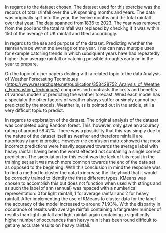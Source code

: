 In regards to the dataset chosen.
The dataset used for this exercise was the records of total rainfall over the UK spanning months and years. The data was 
originally split into the year, the twelve months and the total rainfall over that year. The data spanned from 1836 to 2023.
The year was removed from the pool and the total rainfall was replaced by checking if it was within 150 of the average of 
UK rainfall and titled accordingly.

In regards to the use and purpose of the dataset.
Predicting whether the rainfall will be within the average of the year. This can have multiple uses for example catching trends
in which subsiquent years have had repeatedly higher than average rainfall or catching possible droughts early on in the year 
to prepare.

On the topic of other papers dealing with a related topic to the data Analysis of Weather Forecasting Techniques (https://www.researchgate.net/publication/353428752_Analysis_of_Weather_Forecasting_Techniques)
compares and contrasts the costs and benefits of various models of predicting the weather forecast. Whist each model has a specialty
the other factors of weather always suffer or simply cannot be predicted by the models. Weather is, as is pointed out in the article, still a very difficult topic
to predict.

In regards to exploration of the dataset.
The original analysis of the dataset was completed using Random forest. This, however, only gave an accuracy rating of around
68.42%. There was a possibility that this was simply due to the nature of the dataset itself as weather and therefore rainfalll are
nutoriously hard to predict. However the confusion matrix showed that most incorrect predictions were heavily squewed towards the
average label with heavy rainfall having been the worst effected not containing a single correct prediction. The speculation
for this event was the lack of this result in the training set as it was much more common towards the end of the data set as
opposed to the beginning. With this conclusion in mind the response was to find a method to cluster the data to increase the 
likelyhood that it would be correctly trained to identify the three different types. KMeans was chosen to accomplish this but 
does not function when used with strings and as such the label of ann (annual) was repaced with a numberical representation:
0 for light rainfall, 1 for average rainfall and 2 for heavy rainfall. 
After implementing the use of KMeans to cluster data for the label the accuracy of the model increased to around 71.93%.
With the disparity in occurance of results with average rainfall containing a far greater number of results than light rainfall and light rainfall again containing a significntly
higher number of occurances than heavy rain it has been found difficult to get any accurate results on heavy rainfall.
